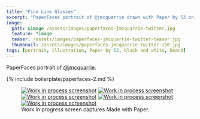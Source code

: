 ```yaml
---
title: "Fine Line Glasses"
excerpt: "PaperFaces portrait of @jmcquarrie drawn with Paper by 53 on an iPad."
image: 
  path: &image /assets/images/paperfaces-jmcquarrie-twitter.jpg 
  feature: *image
  teaser: /assets/images/paperfaces-jmcquarrie-twitter-teaser.jpg
  thumbnail: /assets/images/paperfaces-jmcquarrie-twitter-150.jpg
tags: [portrait, illustration, Paper by 53, black and white, beard]
---
```


PaperFaces portrait of [@jmcquarrie](http://twitter.com/jmcquarrie).

{% include boilerplate/paperfaces-2.md %}

<figure class="third">
  <a href="/assets/images/paperfaces-jmcquarrie-process-1-lg.jpg"><img src="/assets/images/paperfaces-jmcquarrie-process-1-600.jpg" alt="Work in process screenshot"></a>
  <a href="/assets/images/paperfaces-jmcquarrie-process-2-lg.jpg"><img src="/assets/images/paperfaces-jmcquarrie-process-2-600.jpg" alt="Work in process screenshot"></a>
  <a href="/assets/images/paperfaces-jmcquarrie-process-3-lg.jpg"><img src="/assets/images/paperfaces-jmcquarrie-process-3-600.jpg" alt="Work in process screenshot"></a>
  <a href="/assets/images/paperfaces-jmcquarrie-process-4-lg.jpg"><img src="/assets/images/paperfaces-jmcquarrie-process-4-600.jpg" alt="Work in process screenshot"></a>
  <a href="/assets/images/paperfaces-jmcquarrie-process-4-lg.jpg"><img src="/assets/images/paperfaces-jmcquarrie-process-4-600.jpg" alt="Work in process screenshot"></a>
  <figcaption>Work in progress screen captures Made with Paper.</figcaption>
</figure>
